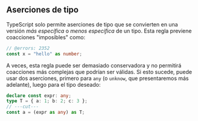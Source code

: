 
## Aserciones de tipo
TypeScript solo permite aserciones de tipo que se convierten en una versión _más específica_ o _menos específica_ de un tipo.
Esta regla previene coacciones "imposibles" como:

```ts twoslash
// @errors: 2352
const x = "hello" as number;
```

A veces, esta regla puede ser demasiado conservadora y no permitirá coacciones más complejas que podrían ser válidas.
Si esto sucede, puede usar dos aserciones, primero para `any` (o `unknow`, que presentaremos más adelante), luego para el tipo deseado:
```ts twoslash
declare const expr: any;
type T = { a: 1; b: 2; c: 3 };
// ---cut---
const a = (expr as any) as T;
```

